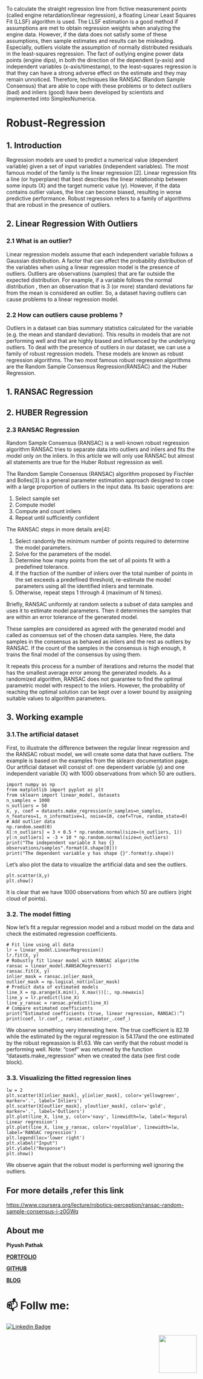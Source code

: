 To calculate the straight regression line from fictive measurement points (called engine retardation/linear regression), a floating Linear Least Squares Fit (LLSF) algorithm is used. The LLSF estimation is a good method if assumptions are met to obtain regression weights when analyzing the engine data. However, if the data does not satisfy some of these assumptions, then sample estimates and results can be misleading. Especially, outliers violate the assumption of normally distributed residuals in the least-squares regression. The fact of outlying engine power data points (engine dips), in both the direction of the dependent (y-axis) and independent variables (x-axis/timestamp), to the least-squares regression is that they can have a strong adverse effect on the estimate and they may remain unnoticed. Therefore, techniques like RANSAC (Random Sample Consensus) that are able to cope with these problems or to detect outliers (bad) and inliers (good) have been developed by scientists and implemented into SimplexNumerica.


# Robust-Regression

## 1. Introduction
Regression models are used to predict a numerical value (dependent variable) given a set of input variables (independent variables). The most famous model of the family is the linear regression [2].
Linear regression fits a line (or hyperplane) that best describes the linear relationship between some inputs (X) and the target numeric value (y).
However, if the data contains outlier values, the line can become biased, resulting in worse predictive performance. Robust regression refers to a family of algorithms that are robust in the presence of outliers.


## 2. Linear Regression With Outliers
### 2.1 What is an outlier?
Linear regression models assume that each independent variable follows a Gaussian distribution. A factor that can affect the probability distribution of the variables when using a linear regression model is the presence of outliers. Outliers are observations (samples) that are far outside the expected distribution.
For example, if a variable follows the normal distribution , then an observation that is 3 (or more) standard deviations far from the mean is considered an outlier. So, a dataset having outliers can cause problems to a linear regression model.

### 2.2 How can outliers cause problems ?
Outliers in a dataset can bias summary statistics calculated for the variable (e.g. the mean and standard deviation). This results in models that are not performing well and that are highly biased and influenced by the underlying outliers.
To deal with the presence of outliers in our dataset, we can use a family of robust regression models. These models are known as robust regression algorithms. The two most famous robust regression algorithms are the Random Sample Consensus Regression(RANSAC) and the Huber Regression.

## 1. RANSAC Regression
## 2. HUBER Regression

### 2.3 RANSAC Regression
Random Sample Consensus (RANSAC) is a well-known robust regression algorithm 
RANSAC tries to separate data into outliers and inliers and fits the model only on the inliers.
In this article we will only use RANSAC but almost all statements are true for the Huber Robust regression as well.

The Random Sample Consensus (RANSAC) algorithm proposed by Fischler and Bolles[3] is a general parameter estimation approach designed to cope with a large proportion of outliers in the input data. Its basic operations are:

1. Select sample set
2. Compute model
3. Compute and count inliers
4. Repeat until sufficiently confident

The RANSAC steps in more details are[4]:

1. Select randomly the minimum number of points required to determine the model parameters.
2. Solve for the parameters of the model.
3. Determine how many points from the set of all points fit with a predefined tolerance.
4. If the fraction of the number of inliers over the total number of points in the set exceeds a predefined threshold, re-estimate the model parameters using all the identified inliers and terminate.
5. Otherwise, repeat steps 1 through 4 (maximum of N times).

Briefly, RANSAC uniformly at random selects a subset of data samples and uses it to estimate model parameters. Then it determines the samples that are within an error tolerance of the generated model.

These samples are considered as agreed with the generated model and called as consensus set of the chosen data samples. Here, the data samples in the consensus as behaved as inliers and the rest as outliers by RANSAC. If the count of the samples in the consensus is high enough, it trains the final model of the consensus by using them.

It repeats this process for a number of iterations and returns the model that has the smallest average error among the generated models. As a randomized algorithm, RANSAC does not guarantee to find the optimal parametric model with respect to the inliers. However, the probability of reaching the optimal solution can be kept over a lower bound by assigning suitable values to algorithm parameters.

## 3. Working example
### 3.1.The artificial dataset
First, to illustrate the difference between the regular linear regression and the RANSAC robust model, we will create some data that have outliers. The example is based on the examples from the sklearn documentation page.
Our artificial dataset will consist of: one dependent variable (y) and one independent variable (X) with 1000 observations from which 50 are outliers.
```
import numpy as np
from matplotlib import pyplot as plt
from sklearn import linear_model, datasets
n_samples = 1000
n_outliers = 50
X, y, coef = datasets.make_regression(n_samples=n_samples, n_features=1, n_informative=1, noise=10, coef=True, random_state=0)
# Add outlier data
np.random.seed(0)
X[:n_outliers] = 3 + 0.5 * np.random.normal(size=(n_outliers, 1))
y[:n_outliers] = -3 + 10 * np.random.normal(size=n_outliers)
print("The independent variable X has {} observations/samples".format(X.shape[0]))
print("The dependent variable y has shape {}".format(y.shape))
```

Let’s also plot the data to visualize the artificial data and see the outliers.
```
plt.scatter(X,y)
plt.show()
```


It is clear that we have 1000 observations from which 50 are outliers (right cloud of points).

### 3.2. The model fitting
Now let’s fit a regular regression model and a robust model on the data and check the estimated regression coefficients.

```
# Fit line using all data
lr = linear_model.LinearRegression()
lr.fit(X, y)
# Robustly fit linear model with RANSAC algorithm
ransac = linear_model.RANSACRegressor()
ransac.fit(X, y)
inlier_mask = ransac.inlier_mask_
outlier_mask = np.logical_not(inlier_mask)
# Predict data of estimated models
line_X = np.arange(X.min(), X.max())[:, np.newaxis]
line_y = lr.predict(line_X)
line_y_ransac = ransac.predict(line_X)
# Compare estimated coefficients
print(“Estimated coefficients (true, linear regression, RANSAC):”)
print(coef, lr.coef_, ransac.estimator_.coef_)
```

We observe something very interesting here. The true coefficient is 82.19 while the estimated by the regural regression is 54.17and the one estimated by the robust regreassion is 81.63. We can verify that the robust model is performing well.
Note: “coef” was returned by the function “datasets.make_regression” when we created the data (see first code block).

### 3.3. Visualizing the fitted regression lines
```
lw = 2
plt.scatter(X[inlier_mask], y[inlier_mask], color='yellowgreen', marker='.', label='Inliers')
plt.scatter(X[outlier_mask], y[outlier_mask], color='gold', marker='.', label='Outliers')
plt.plot(line_X, line_y, color='navy', linewidth=lw, label='Regural Linear regression')
plt.plot(line_X, line_y_ransac, color='royalblue', linewidth=lw, label='RANSAC regression')
plt.legend(loc='lower right')
plt.xlabel("Input")
plt.ylabel("Response")
plt.show()
```

We observe again that the robust model is performing well ignoring the outliers.

## For more details ,refer this link
https://www.coursera.org/lecture/robotics-perception/ransac-random-sample-consensus-i-z0GWq

## About me

**Piyush Pathak**

[**PORTFOLIO**](https://anirudhrapathak3.wixsite.com/piyush)

[**GITHUB**](https://github.com/piyushpathak03)

[**BLOG**](https://medium.com/@piyushpathak03)


# 📫 Follw me: 

[![Linkedin Badge](https://img.shields.io/badge/-PiyushPathak-blue?style=flat-square&logo=Linkedin&logoColor=white&link=https://www.linkedin.com/in/piyushpathak03/)](https://www.linkedin.com/in/piyushpathak03/)

<p  align="right"><img height="100" src = "https://media.giphy.com/media/l3URDstnIjBNY7rwLB/giphy.gif"></p>
